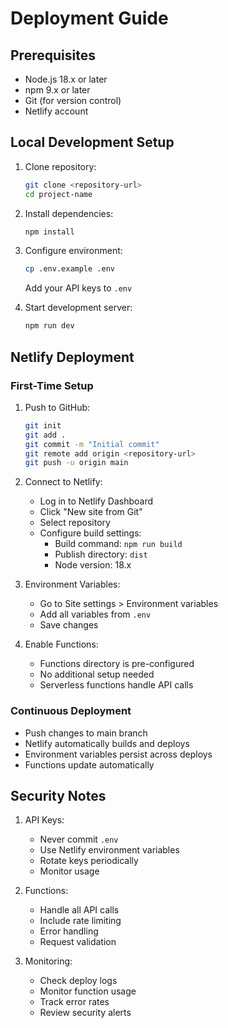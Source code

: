 # Deployment Guide

## Prerequisites
- Node.js 18.x or later
- npm 9.x or later
- Git (for version control)
- Netlify account

## Local Development Setup

1. Clone repository:
   ```bash
   git clone <repository-url>
   cd project-name
   ```

2. Install dependencies:
   ```bash
   npm install
   ```

3. Configure environment:
   ```bash
   cp .env.example .env
   ```
   Add your API keys to `.env`

4. Start development server:
   ```bash
   npm run dev
   ```

## Netlify Deployment

### First-Time Setup

1. Push to GitHub:
   ```bash
   git init
   git add .
   git commit -m "Initial commit"
   git remote add origin <repository-url>
   git push -u origin main
   ```

2. Connect to Netlify:
   - Log in to Netlify Dashboard
   - Click "New site from Git"
   - Select repository
   - Configure build settings:
     - Build command: `npm run build`
     - Publish directory: `dist`
     - Node version: 18.x

3. Environment Variables:
   - Go to Site settings > Environment variables
   - Add all variables from `.env`
   - Save changes

4. Enable Functions:
   - Functions directory is pre-configured
   - No additional setup needed
   - Serverless functions handle API calls

### Continuous Deployment

- Push changes to main branch
- Netlify automatically builds and deploys
- Environment variables persist across deploys
- Functions update automatically

## Security Notes

1. API Keys:
   - Never commit `.env`
   - Use Netlify environment variables
   - Rotate keys periodically
   - Monitor usage

2. Functions:
   - Handle all API calls
   - Include rate limiting
   - Error handling
   - Request validation

3. Monitoring:
   - Check deploy logs
   - Monitor function usage
   - Track error rates
   - Review security alerts